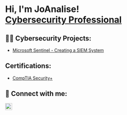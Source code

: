<h1>Hi, I'm JoAnalise! <br/><a href="<a href="https://www.linkedin.com/in/jo-oellig/">Cybersecurity Professional</a>

<h2>👨‍💻 Cybersecurity Projects:</h2>

- [Microsoft Sentinel - Creating a SIEM System](https://github.com/jo-oellig/SIEM-Microsoft-Sentinel)

<h2>Certifications:</h2>

- [CompTIA Security+](https://www.credly.com/badges/23adde30-95f4-496d-ac4e-4818ca3bf07f/linked_in?t=ru8kw9)


<h2> 🤳 Connect with me:</h2>

[<img align="left" alt="JoAnaliseOellig | LinkedIn" width="22px" src="https://cdn.jsdelivr.net/npm/simple-icons@v3/icons/linkedin.svg" />][linkedin]

[linkedin]: https://linkedin.com/in/jo-oellig


<!--
